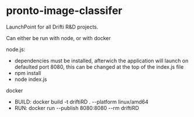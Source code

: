 # pronto-image-classifer

LaunchPoint for all Drifti R&D projects. 

Can either be run with node, or with docker

node.js:
- dependencies must be installed, afterwich the application will launch on defaulted port 8080, this can be changed at the top of the index.js file
- npm install
- node index.js

docker
- BUILD: docker build -t driftiRD . --platform linux/amd64
- RUN: docker run --publish 8080:8080 --rm driftiRD
